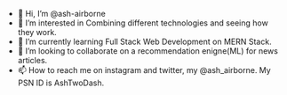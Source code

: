 - 👋 Hi, I’m @ash-airborne
- 👀 I’m interested in Combining different technologies and seeing how they work.
- 🌱 I’m currently learning Full Stack Web Development on MERN Stack.
- 💞️ I’m looking to collaborate on a recommendation enigne(ML) for news articles.
- 📫 How to reach me on instagram and twitter, my @ash_airborne. My PSN ID is AshTwoDash.
